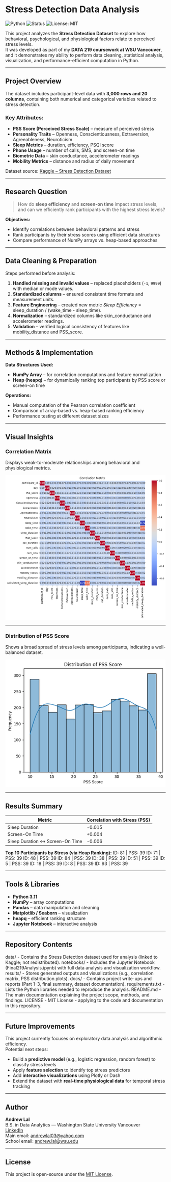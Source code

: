 # Stress Detection Data Analysis
![Python](https://img.shields.io/badge/Python-3.11-blue.svg)
![Status](https://img.shields.io/badge/Status-Completed-brightgreen)
![License: MIT](https://img.shields.io/badge/License-MIT-yellow.svg)

This project analyzes the **Stress Detection Dataset** to explore how behavioral, psychological, and physiological factors relate to perceived stress levels.  
It was developed as part of my **DATA 219 coursework at WSU Vancouver**, and it demonstrates my ability to perform data cleaning, statistical analysis, visualization, and performance-efficient computation in Python.

---

## Project Overview
The dataset includes participant-level data with **3,000 rows and 20 columns**, containing both numerical and categorical variables related to stress detection.

### Key Attributes:
- **PSS Score (Perceived Stress Scale)** – measure of perceived stress  
- **Personality Traits** – Openness, Conscientiousness, Extraversion, Agreeableness, Neuroticism  
- **Sleep Metrics** – duration, efficiency, PSQI score  
- **Phone Usage** – number of calls, SMS, and screen-on time  
- **Biometric Data** – skin conductance, accelerometer readings  
- **Mobility Metrics** – distance and radius of daily movement  

Dataset source: [Kaggle – Stress Detection Dataset](https://www.kaggle.com/datasets/swadeshi/stress-detection-dataset)

---

## Research Question
> How do **sleep efficiency** and **screen-on time** impact stress levels, and can we efficiently rank participants with the highest stress levels?

**Objectives:**
- Identify correlations between behavioral patterns and stress  
- Rank participants by their stress scores using efficient data structures  
- Compare performance of NumPy arrays vs. heap-based approaches  

---

## Data Cleaning & Preparation
Steps performed before analysis:
1. **Handled missing and invalid values** – replaced placeholders (`-1`, `9999`) with median or mode values.  
2. **Standardized columns** – ensured consistent time formats and measurement units.  
3. **Feature Engineering** – created new metric *Sleep Efficiency* = sleep_duration / (wake_time - sleep_time).  
4. **Normalization** – standardized columns like skin_conductance and accelerometer readings.  
5. **Validation** – verified logical consistency of features like mobility_distance and PSS_score.  

---

## Methods & Implementation
**Data Structures Used:**
- **NumPy Array** – for correlation computations and feature normalization  
- **Heap (heapq)** – for dynamically ranking top participants by PSS score or screen-on time  

**Operations:**
- Manual computation of the Pearson correlation coefficient  
- Comparison of array-based vs. heap-based ranking efficiency  
- Performance testing at different dataset sizes  

---

## Visual Insights

### Correlation Matrix
Displays weak-to-moderate relationships among behavioral and physiological metrics.

![Correlation Matrix](results/figures/correlation_matrix.png)

---

### Distribution of PSS Score
Shows a broad spread of stress levels among participants, indicating a well-balanced dataset.

![Distribution of PSS Score](results/figures/pss_distribution.png)

---

## Results Summary
| Metric | Correlation with Stress (PSS) |
|--------|-------------------------------|
| Sleep Duration | -0.015 |
| Screen-On Time | +0.004 |
| Sleep Duration ↔ Screen-On Time | -0.006 |

**Top 10 Participants by Stress (via Heap Ranking):**
ID: 81 | PSS: 39
ID: 71 | PSS: 39
ID: 48 | PSS: 39
ID: 84 | PSS: 39
ID: 38 | PSS: 39
ID: 51 | PSS: 39
ID: 5 | PSS: 39
ID: 18 | PSS: 39
ID: 8 | PSS: 39
ID: 93 | PSS: 39

---

## Tools & Libraries
- **Python 3.11**  
- **NumPy** – array computations  
- **Pandas** – data manipulation and cleaning  
- **Matplotlib / Seaborn** – visualization  
- **heapq** – efficient ranking structure  
- **Jupyter Notebook** – interactive analysis  

---

## Repository Contents
data/ - Contains the Stress Detection dataset used for analysis (linked to Kaggle; not redistributed).
notebooks/ - Includes the Jupyter Notebook (Final219Analysis.ipynb) with full data analysis and visualization workflow.
results/	- Stores generated outputs and visualizations (e.g., correlation matrix, PSS distribution plots).
docs/	- Contains project write-ups and reports (Part 1–3, final summary, dataset documentation).
requirements.txt -	Lists the Python libraries needed to reproduce the analysis.
README.md	- The main documentation explaining the project scope, methods, and findings.
LICENSE -	MIT License - applying to the code and documentation in this repository.


---

## Future Improvements
This project currently focuses on exploratory data analysis and algorithmic efficiency.  
Potential next steps:
- Build a **predictive model** (e.g., logistic regression, random forest) to classify stress levels  
- Apply **feature selection** to identify top stress predictors  
- Add **interactive visualizations** using Plotly or Dash  
- Extend the dataset with **real-time physiological data** for temporal stress tracking  

---

## Author
**Andrew Lal**  
B.S. in Data Analytics — Washington State University Vancouver  
[LinkedIn](https://www.linkedin.com/in/andrew-lal-99287320b/)  
Main email: andrewlal03@yahoo.com  
School email: andrew.lal@wsu.edu

---

## License
This project is open-source under the [MIT License](LICENSE).
